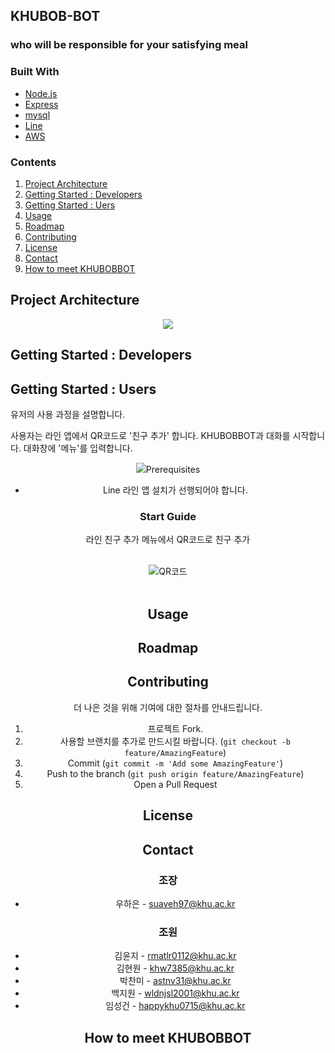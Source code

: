 ## KHUBOB-BOT
###  who will be responsible for your satisfying meal

### Built With
* [Node.js](https://nodejs.org/)
* [Express](https://expressjs.com/)
* [mysql](https://www.mysql.com/)
* [Line](https://developers.line.biz/en/)
* [AWS](https://aws.amazon.com/ko/)

### Contents
<ol>
	<li><a href="#project-architecture">Project Architecture</a></li>
	<li><a href="#getting-started--developers">Getting Started : Developers</a></li>
	<li><a href="#getting-started--users">Getting Started : Uers</a></li>
	<li><a href="#usage">Usage</a></li>
	<li><a href="#roadmap">Roadmap</a></li>
	<li><a href="#contributing">Contributing</a></li>
	<li><a href="#license">License</a></li>
	<li><a href="#contact">Contact</a></li>
	<li><a href="#how-to-meet-khubobbot">How to meet KHUBOBBOT</a></li>
</ol>

## Project Architecture
<div align="center">
	<img src="https://user-images.githubusercontent.com/83260809/206208258-81a7f740-3d1a-4acf-b622-1177479a8947.png">
</div>

## Getting Started : Developers

## Getting Started : Users
유저의 사용 과정을 설명합니다.

사용자는 라인 앱에서 QR코드로 '친구 추가' 합니다.
KHUBOBBOT과 대화를 시작합니다.
대화창에 '메뉴'를 입력합니다.
<div align="center">
	<img src="https://user-images>


### Prerequisites
* Line
라인 앱 설치가 선행되어야 합니다.

### Start Guide
라인 친구 추가 메뉴에서 QR코드로 친구 추가 <br><br>

![QR코드](image/QR.png)<br><br>

## Usage

## Roadmap

## Contributing

더 나은 것을 위해 기여에 대한 절차를 안내드립니다.

1. 프로젝트 Fork.
2. 사용할 브랜치를 추가로 만드시킬 바랍니다. (`git checkout -b feature/AmazingFeature`)
3. Commit (`git commit -m 'Add some AmazingFeature'`)
4. Push to the branch (`git push origin feature/AmazingFeature`)
5. Open a Pull Request

## License

## Contact
### 조장 
* 우하은 -  suaveh97@khu.ac.kr
### 조원 
* 김윤지 -  rmatlr0112@khu.ac.kr
* 김현원 -  khw7385@khu.ac.kr
* 박찬미 -  astnv31@khu.ac.kr
* 백지원 -  wldnjsl2001@khu.ac.kr
* 임성건 -  happykhu0715@khu.ac.kr 

## How to meet KHUBOBBOT
